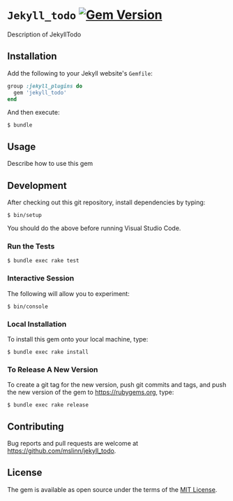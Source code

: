 # `Jekyll_todo` [![Gem Version](https://badge.fury.io/rb/jekyll_todo.svg)](https://badge.fury.io/rb/jekyll_todo)

Description of JekyllTodo


## Installation

Add the following to your Jekyll website's `Gemfile`:

```ruby
group :jekyll_plugins do
  gem 'jekyll_todo'
end
```

And then execute:

```shell
$ bundle
```


## Usage

Describe how to use this gem


## Development

After checking out this git repository, install dependencies by typing:

```shell
$ bin/setup
```

You should do the above before running Visual Studio Code.


### Run the Tests

```shell
$ bundle exec rake test
```


### Interactive Session

The following will allow you to experiment:

```shell
$ bin/console
```


### Local Installation

To install this gem onto your local machine, type:

```shell
$ bundle exec rake install
```


### To Release A New Version

To create a git tag for the new version, push git commits and tags,
and push the new version of the gem to https://rubygems.org, type:

```shell
$ bundle exec rake release
```


## Contributing

Bug reports and pull requests are welcome at https://github.com/mslinn/jekyll_todo.


## License

The gem is available as open source under the terms of the [MIT License](https://opensource.org/licenses/MIT).
